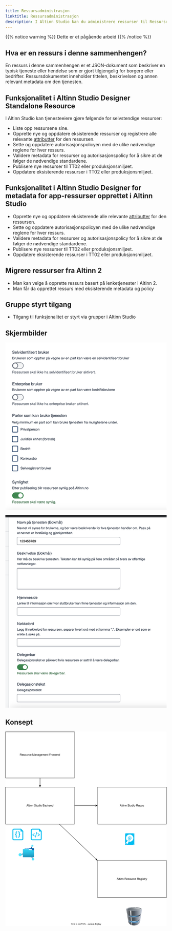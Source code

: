 ```yaml
---
title: Ressursadministrasjon
linktitle: Ressursadministrasjon
description: I Altinn Studio kan du administrere ressurser til Ressursregisteret
---
```


{{% notice warning %}}
Dette er et pågående arbeid
{{% /notice %}}

## Hva er en ressurs i denne sammenhengen?

En ressurs i denne sammenhengen er et JSON-dokument som beskriver en typisk tjeneste eller hendelse som er gjort tilgjengelig for borgere eller bedrifter. Ressursdokumentet inneholder tittelen, beskrivelsen og annen relevant metadata om den tjenesten.

## Funksjonalitet i Altinn Studio Designer Standalone Resource

I Altinn Studio kan tjenesteeiere gjøre følgende for selvstendige ressurser:

- Liste opp ressursene sine.
- Opprette nye og oppdatere eksisterende ressurser og registrere alle relevante [attributter](/authorization/modules/resourceregistry/#resource-attributes) for den ressursen.
- Sette og oppdatere autorisasjonspolicyen med de ulike nødvendige reglene for hver ressurs.
- Validere metadata for ressurser og autorisasjonspolicy for å sikre at de følger de nødvendige standardene.
- Publisere nye ressurser til TT02 eller produksjonsmiljøet.
- Oppdatere eksisterende ressurser i TT02 eller produksjonsmiljøet.

## Funksjonalitet i Altinn Studio Designer for metadata for app-ressurser opprettet i Altinn Studio

- Opprette nye og oppdatere eksisterende alle relevante [attributter](/authorization/modules/resourceregistry/#resource-attributes) for den ressursen.
- Sette og oppdatere autorisasjonspolicyen med de ulike nødvendige reglene for hver ressurs.
- Validere metadata for ressurser og autorisasjonspolicy for å sikre at de følger de nødvendige standardene.
- Publisere nye ressurser til TT02 eller produksjonsmiljøet.
- Oppdatere eksisterende ressurser i TT02 eller produksjonsmiljøet.

## Migrere ressurser fra Altinn 2

- Man kan velge å opprette ressurs basert på lenketjenester i Altinn 2. 
- Man får da opprettet ressurs med eksisterende metadata og policy

## Gruppe styrt tilgang

- Tilgang til funksjonalitet er styrt via grupper i Altinn Studio


## Skjermbilder

![Skisse](screen1.png "Skjermbilde")

![Skisse](screen2.png "Skjermbilde")


## Konsept

![Konsept](concept.drawio.svg)
